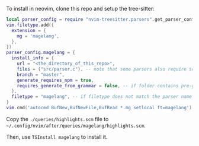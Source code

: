 To install in neovim, clone this repo and setup the tree-sitter:

```lua
local parser_config = require "nvim-treesitter.parsers".get_parser_configs()
vim.filetype.add({
  extension = {
    mg = 'magelang',
  },
})
parser_config.magelang = {
  install_info = {
    url = "<the_directory_of_this_repo>",
    files = {"src/parser.c"}, -- note that some parsers also require src/scanner.c or src/scanner.cc
    branch = "master",
    generate_requires_npm = true,
    requires_generate_from_grammar = false, -- if folder contains pre-generated src/parser.c
  },
  filetype = "magelang", -- if filetype does not match the parser name
}
vim.cmd('autocmd BufNew,BufNewFile,BufRead *.mg setlocal ft=magelang')
```

Copy the `./queries/highlights.scm` file to `~/.config/nvim/after/queries/magelang/highlights.scm`.

Then, use `TSInstall magelang` to install it.
